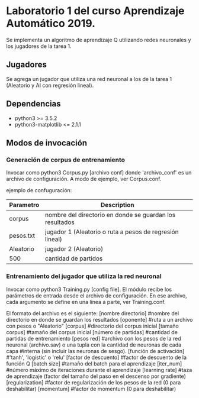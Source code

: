 # Laboratorio 1 del curso Aprendizaje Automático 2019.
Se implementa un algoritmo de aprendizaje Q utilizando redes neuronales y los jugadores de la tarea 1.

## Jugadores
Se agrega un jugador que utiliza una red neuronal a los de la tarea 1 (Aleatorio y AI con regresión lineal).

## Dependencias
* python3 >= 3.5.2
* python3-matplotlib <= 2.1.1

## Modos de invocación

### Generación de corpus de entrenamiento

Invocar como python3 Corpus.py [archivo conf] donde
'archivo_conf' es un archivo de configuración. A modo de ejemplo, ver Corpus.conf.

ejemplo de confuguración:

| Parametro | Description |
| --- | --- |
| corpus | nombre del directorio en donde se guardan los resultados |
| pesos.txt | jugador 1 (Aleatorio o ruta a pesos de regresión lineal) |
| Aleatorio | jugador 2 (Aleatorio) |
| 500 | cantidad de partidos |

### Entrenamiento del jugador que utiliza la red neuronal

Invocar como python3 Training.py [config file]. El módulo recibe los parámetros de entrada desde el archivo de configuración.
En ese archivo, cada argumento se define en una línea a parte, ver Training.conf.

El formato del archivo es el siguiente:
[nombre directorio]     #nombre del directorio en donde se guardan los resultados
[oponente]              #ruta a un archivo con pesos o "Aleatorio"
[corpus]                #directorio del corpus inicial
[tamaño corpus]         #tamaño del corpus inicial
[número de partidas]    #cantidad de partidas de entrenamiento
[pesos red]             #archivo con los pesos de la red neuronal (archivo.sav) o una tupla con la cantidad de neuronas de cada capa
                        #interna (sin incluir las neuronas de sesgo).
[función de activación] #'tanh', 'logistic' o 'relu'
[factor de descuento]   #factor de descuento de la función Q
[batch size]            #tamaño del batch para el aprendizaje
[iter_num]              #número máximo de iteraciones durante el aprendizaje
[learning rate]         #taza de aprendizaje (factor del tamaño del paso en el descenso por gradiente)
[regularization]        #factor de regularización de los pesos de la red (0 para deshabilitar)
[momentum]              #factor de momentum (0 para deshabilitar)